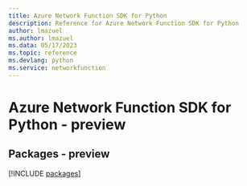 ```yaml
---
title: Azure Network Function SDK for Python
description: Reference for Azure Network Function SDK for Python
author: lmazuel
ms.author: lmazuel
ms.data: 05/17/2023
ms.topic: reference
ms.devlang: python
ms.service: networkfunction
---
```

# Azure Network Function SDK for Python - preview
## Packages - preview
[!INCLUDE [packages](network-function-index.md)]